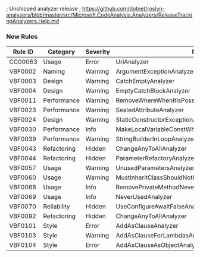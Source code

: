 ﻿; Unshipped analyzer release
; https://github.com/dotnet/roslyn-analyzers/blob/master/src/Microsoft.CodeAnalysis.Analyzers/ReleaseTrackingAnalyzers.Help.md

### New Rules
Rule ID | Category | Severity | Notes
--------|----------|----------|-------
CC00063 | Usage | Error | UriAnalyzer
VBF0002 | Naming | Warning | ArgumentExceptionAnalyzer
VBF0003 | Design | Warning | CatchEmptyAnalyzer
VBF0004 | Design | Warning | EmptyCatchBlockAnalyzer
VBF0011 | Performance | Warning | RemoveWhereWhenItIsPossibleAnalyzer
VBF0023 | Performance | Warning | SealedAttributeAnalyzer
VBF0024 | Design | Warning | StaticConstructorExceptionAnalyzer
VBF0030 | Performance | Info | MakeLocalVariableConstWhenPossibleAnalyzer
VBF0039 | Performance | Warning | StringBuilderInLoopAnalyzer
VBF0043 | Refactoring | Hidden | ChangeAnyToAllAnalyzer
VBF0044 | Refactoring | Hidden | ParameterRefactoryAnalyzer
VBF0057 | Usage | Warning | UnusedParametersAnalyzer
VBF0060 | Usage | Warning | MustInheritClassShouldNotHavePublicConstructorsAnalyzer
VBF0068 | Usage | Info | RemovePrivateMethodNeverUsedAnalyzer
VBF0069 | Usage | Info | NeverUsedAnalyzer
VBF0070 | Reliability | Hidden | UseConfigureAwaitFalseAnalyzer
VBF0092 | Refactoring | Hidden | ChangeAnyToAllAnalyzer
VBF0101 | Style | Error | AddAsClauseAnalyzer
VBF0103 | Style | Warning | AddAsClauseForLambdasAnalyzer
VBF0104 | Style | Error | AddAsClauseAsObjectAnalyzer
